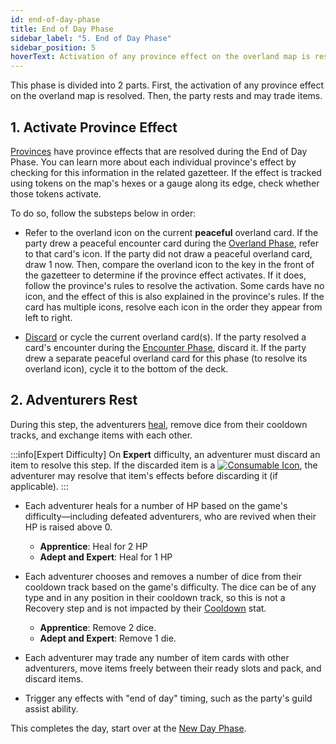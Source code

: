 ```yaml
---
id: end-of-day-phase
title: End of Day Phase
sidebar_label: "5. End of Day Phase"
sidebar_position: 5
hoverText: Activation of any province effect on the overland map is resolved. Then, the party rests and may trade items.
---
```


This phase is divided into 2 parts. First, the activation of any province effect on the overland map is resolved. Then, the party rests and may trade items.

## 1. Activate Province Effect

[Provinces](/docs/campaign/provinces/index) have province effects that are resolved during the End of Day Phase. You can learn more about each individual province's effect by checking for this information in the related gazetteer. If the effect is tracked using tokens on the map's hexes or a gauge along its edge, check whether those tokens activate.

To do so, follow the substeps below in order:

- Refer to the overland icon on the current **peaceful** overland card. If the party drew a peaceful encounter card during the [Overland Phase](/docs/campaign/day/overland-phase/index), refer to that card's icon. If the party did not draw a peaceful overland card, draw 1 now. Then, compare the overland icon to the key in the front of the gazetteer to determine if the province effect activates. If it does, follow the province's rules to resolve the activation. Some cards have no icon, and the effect of this is also explained in the province's rules. If the card has multiple icons, resolve each icon in the order they appear from left to right.

- [Discard](/docs/glossary/discard) or cycle the current overland card(s). If the party resolved a card's encounter during the [Encounter Phase](/docs/campaign/day/encounter-phase/index), discard it. If the party drew a separate peaceful overland card for this phase (to resolve its overland icon), cycle it to the bottom of the deck.

## 2. Adventurers Rest

During this step, the adventurers [heal](/docs/glossary/healing), remove dice from their cooldown tracks, and exchange items with each other.

:::info[Expert Difficulty]
On **Expert** difficulty, an adventurer must discard an item to resolve this step. If the discarded item is a [<img src="/icons/consumable.svg" alt="Consumable Icon" className="icon-svg" />](/docs/adventurer/items/types/consumable), the adventurer may resolve that item's effects before discarding it (if applicable).
:::

- Each adventurer heals for a number of HP based on the game's difficulty—including defeated adventurers, who are revived when their HP is raised above 0.

  - **Apprentice**: Heal for 2 HP
  - **Adept and Expert**: Heal for 1 HP

- Each adventurer chooses and removes a number of dice from their cooldown track based on the game's difficulty. The dice can be of any type and in any position in their cooldown track, so this is not a Recovery step and is not impacted by their [Cooldown](/docs/adventurer/stats/cooldown) stat.

  - **Apprentice**: Remove 2 dice.
  - **Adept and Expert**: Remove 1 die.

- Each adventurer may trade any number of item cards with other adventurers, move items freely between their ready slots and pack, and discard items.

- Trigger any effects with "end of day" timing, such as the party's guild assist ability.

This completes the day, start over at the [New Day Phase](/docs/campaign/day/new-day-phase).

